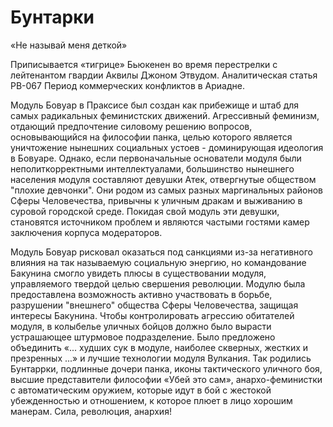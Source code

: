 # Бунтарки

«Не называй меня деткой»

Приписывается «тигрице» Бьюкенен во время перестрелки с лейтенантом гвардии Аквилы Джоном Этвудом. Аналитическая статья PB-067 Период коммерческих конфликтов в Ариадне.

 Модуль Бовуар в Праксисе был создан как прибежище и штаб для самых радикальных феминистских движений. Агрессивный феминизм, отдающий предпочтение силовому решению вопросов, основывающийся на философии панка, целью которого является уничтожение нынешних социальных устоев - доминирующая идеология в Бовуаре. Однако, если первоначальные основатели модуля были неполиткорректными интеллектуалами, большинство нынешнего населения модуля составляют девушки Атек, отвергнутые обществом "плохие девчонки". Они родом из самых разных маргинальных районов Сферы Человечества, привычны к уличным дракам и выживанию в суровой городской среде. Покидая свой модуль эти девушки, становятся источником проблем и являются частыми гостями камер заключения корпуса модераторов.

Модуль Бовуар рисковал оказаться под санкциями из-за негативного влияния на так называемую социальную энергию, но командование Бакунина смогло увидеть плюсы в существовании модуля, управляемого твердой целью свершения революции. Модулю была предоставлена возможность активно участвовать в борьбе, разрушении "внешнего" общества Сферы Человечества, защищая интересы Бакунина. Чтобы контролировать агрессию обитателей модуля, в колыбелье уличных бойцов должно было вырасти устрашающее штурмовое подразделение. Было предложено объединить «... худших сук в модуле, наиболее скверных, жестких и презренных ...» и лучшие технологии модуля Вулкания. Так родились Бунтаррки, подлинные дочери панка, иконы тактического уличного боя, высшие представители философии «Убей это сам», анархо-феминистки с автоматическим оружием, которые идут в бой с жестокой убежденностью и отношением, к которое плюет в лицо хорошим манерам. Сила, революция, анархия!

